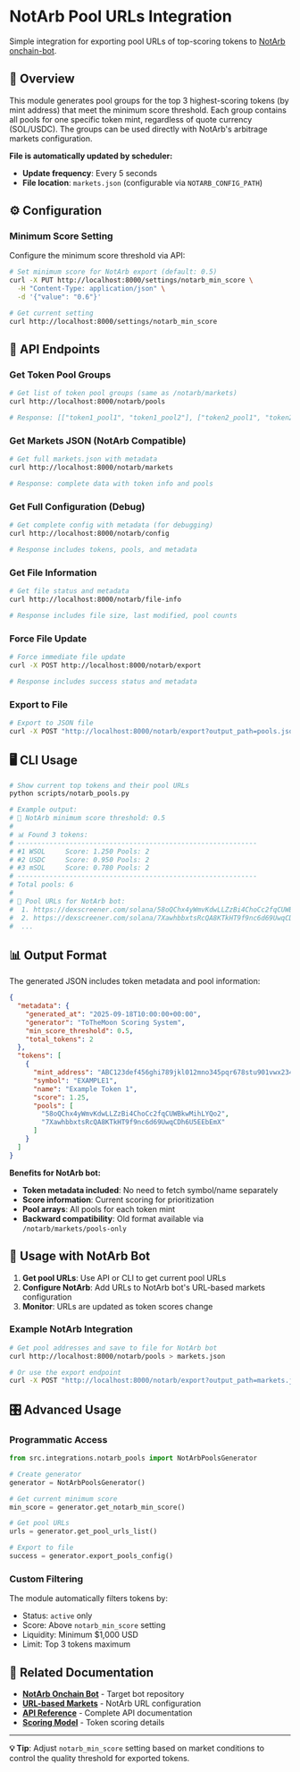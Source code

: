 # NotArb Pool URLs Integration

Simple integration for exporting pool URLs of top-scoring tokens to [NotArb onchain-bot](https://github.com/NotArb/Release/tree/main/onchain-bot).

## 🎯 Overview

This module generates pool groups for the top 3 highest-scoring tokens (by mint address) that meet the minimum score threshold. Each group contains all pools for one specific token mint, regardless of quote currency (SOL/USDC). The groups can be used directly with NotArb's arbitrage markets configuration.

**File is automatically updated by scheduler:**
- **Update frequency**: Every 5 seconds
- **File location**: `markets.json` (configurable via `NOTARB_CONFIG_PATH`)

## ⚙️ Configuration

### Minimum Score Setting

Configure the minimum score threshold via API:

```bash
# Set minimum score for NotArb export (default: 0.5)
curl -X PUT http://localhost:8000/settings/notarb_min_score \
  -H "Content-Type: application/json" \
  -d '{"value": "0.6"}'

# Get current setting
curl http://localhost:8000/settings/notarb_min_score
```

## 🔌 API Endpoints

### Get Token Pool Groups

```bash
# Get list of token pool groups (same as /notarb/markets)
curl http://localhost:8000/notarb/pools

# Response: [["token1_pool1", "token1_pool2"], ["token2_pool1", "token2_pool2", "token2_pool3"]]
```

### Get Markets JSON (NotArb Compatible)

```bash
# Get full markets.json with metadata
curl http://localhost:8000/notarb/markets

# Response: complete data with token info and pools
```

### Get Full Configuration (Debug)

```bash
# Get complete config with metadata (for debugging)
curl http://localhost:8000/notarb/config

# Response includes tokens, pools, and metadata
```

### Get File Information

```bash
# Get file status and metadata
curl http://localhost:8000/notarb/file-info

# Response includes file size, last modified, pool counts
```

### Force File Update

```bash
# Force immediate file update
curl -X POST http://localhost:8000/notarb/export

# Response includes success status and metadata
```

### Export to File

```bash
# Export to JSON file
curl -X POST "http://localhost:8000/notarb/export?output_path=pools.json"
```

## 🖥️ CLI Usage

```bash
# Show current top tokens and their pool URLs
python scripts/notarb_pools.py

# Example output:
# 🎯 NotArb minimum score threshold: 0.5
# 
# 📊 Found 3 tokens:
# ------------------------------------------------------------
# #1 WSOL     Score: 1.250 Pools: 2
# #2 USDC     Score: 0.950 Pools: 2  
# #3 mSOL     Score: 0.780 Pools: 2
# ------------------------------------------------------------
# Total pools: 6
# 
# 🔗 Pool URLs for NotArb bot:
#  1. https://dexscreener.com/solana/58oQChx4yWmvKdwLLZzBi4ChoCc2fqCUWBkwMihLYQo2
#  2. https://dexscreener.com/solana/7XawhbbxtsRcQA8KTkHT9f9nc6d69UwqCDh6U5EEbEmX
#  ...
```

## 📊 Output Format

The generated JSON includes token metadata and pool information:

```json
{
  "metadata": {
    "generated_at": "2025-09-18T10:00:00+00:00",
    "generator": "ToTheMoon Scoring System",
    "min_score_threshold": 0.5,
    "total_tokens": 2
  },
  "tokens": [
    {
      "mint_address": "ABC123def456ghi789jkl012mno345pqr678stu901vwx234yz",
      "symbol": "EXAMPLE1",
      "name": "Example Token 1", 
      "score": 1.25,
      "pools": [
        "58oQChx4yWmvKdwLLZzBi4ChoCc2fqCUWBkwMihLYQo2",
        "7XawhbbxtsRcQA8KTkHT9f9nc6d69UwqCDh6U5EEbEmX"
      ]
    }
  ]
}
```

**Benefits for NotArb bot:**
- **Token metadata included**: No need to fetch symbol/name separately
- **Score information**: Current scoring for prioritization
- **Pool arrays**: All pools for each token mint
- **Backward compatibility**: Old format available via `/notarb/markets/pools-only`

## 🔄 Usage with NotArb Bot

1. **Get pool URLs**: Use API or CLI to get current pool URLs
2. **Configure NotArb**: Add URLs to NotArb bot's URL-based markets configuration
3. **Monitor**: URLs are updated as token scores change

### Example NotArb Integration

```bash
# Get pool addresses and save to file for NotArb bot
curl http://localhost:8000/notarb/pools > markets.json

# Or use the export endpoint
curl -X POST "http://localhost:8000/notarb/export?output_path=markets.json"
```

## 🎛️ Advanced Usage

### Programmatic Access

```python
from src.integrations.notarb_pools import NotArbPoolsGenerator

# Create generator
generator = NotArbPoolsGenerator()

# Get current minimum score
min_score = generator.get_notarb_min_score()

# Get pool URLs
urls = generator.get_pool_urls_list()

# Export to file
success = generator.export_pools_config()
```

### Custom Filtering

The module automatically filters tokens by:
- Status: `active` only
- Score: Above `notarb_min_score` setting
- Liquidity: Minimum $1,000 USD
- Limit: Top 3 tokens maximum

## 🔗 Related Documentation

- **[NotArb Onchain Bot](https://github.com/NotArb/Release/tree/main/onchain-bot)** - Target bot repository
- **[URL-based Markets](https://github.com/NotArb/Release/tree/main/onchain-bot#url-based-markets)** - NotArb URL configuration
- **[API Reference](API_REFERENCE.md)** - Complete API documentation
- **[Scoring Model](SCORING_MODEL.md)** - Token scoring details

---

**💡 Tip**: Adjust `notarb_min_score` setting based on market conditions to control the quality threshold for exported tokens.